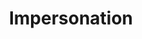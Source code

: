 ---
layout: tag-list
type: tag
title: Impersonation
slug: Impersonation
category: Tag
sidebar: false
description: >
   Vulnerabilidades de entidades externas XML.
---